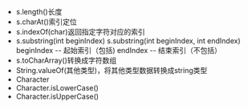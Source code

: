 - s.length()长度
- s.charAt()索引定位
- s.indexOf(char)返回指定字符对应的索引
- s.substring(int beginIndex)
  s.substring(int beginIndex, int endIndex)
  beginIndex -- 起始索引（包括)
  endIndex -- 结束索引（不包括）
- s.toCharArray()转换成字符数组
- String.valueOf(其他类型)，将其他类型数据转换成string类型
- Character
- Character.isLowerCase()
- Character.isUpperCase()